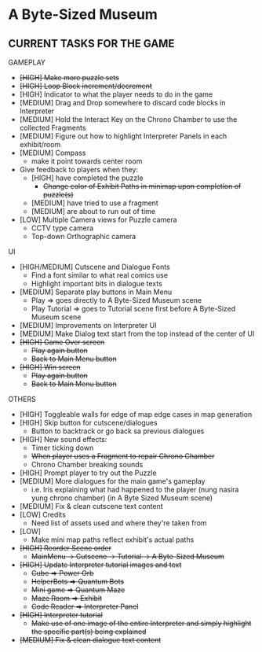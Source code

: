 # A Byte-Sized Museum

## CURRENT TASKS FOR THE GAME

GAMEPLAY
- ~~[HIGH] Make more puzzle sets~~
- ~~[HIGH] Loop Block increment/decrement~~
- [HIGH] Indicator to what the player needs to do in the game
- [MEDIUM] Drag and Drop somewhere to discard code blocks in Interpreter
- [MEDIUM] Hold the Interact Key on the Chrono Chamber to use the collected Fragments
- [MEDIUM] Figure out how to highlight Interpreter Panels in each exhibit/room
- [MEDIUM] Compass
   - make it point towards center room
- Give feedback to players when they:
   - [HIGH] have completed the puzzle
      - ~~Change color of Exhibit Paths in minimap upon completion of puzzle(s)~~
   - [MEDIUM] have tried to use a fragment
   - [MEDIUM] are about to run out of time
- [LOW] Multiple Camera views for Puzzle camera
   - CCTV type camera
   - Top-down Orthographic camera

UI
- [HIGH/MEDIUM] Cutscene and Dialogue Fonts
   - Find a font similar to what real comics use
   - Highlight important bits in dialogue texts
- [MEDIUM] Separate play buttons in Main Menu
   - Play => goes directly to A Byte-Sized Museum scene
   - Play Tutorial => goes to Tutorial scene first before A Byte-Sized Museum scene
- [MEDIUM] Improvements on Interpreter UI
- [MEDIUM] Make Dialog text start from the top instead of the center of UI
- ~~[HIGH] Game Over screen~~
   - ~~Play again button~~
   - ~~Back to Main Menu button~~
- ~~[HIGH] Win screen~~
   - ~~Play again button~~
   - ~~Back to Main Menu button~~

OTHERS
- [HIGH] Toggleable walls for edge of map edge cases in map generation
- [HIGH] Skip button for cutscene/dialogues
   - Button to backtrack or go back sa previous dialogues
- [HIGH] New sound effects:
   - Timer ticking down
   - ~~When player uses a Fragment to repair Chrono Chamber~~
   - Chrono Chamber breaking sounds
- [HIGH] Prompt player to try out the Puzzle
- [MEDIUM] More dialogues for the main game's gameplay
   - i.e. Iris explaining what had happened to the player (nung nasira yung chrono chamber) (in A Byte Sized Museum scene)
- [MEDIUM] Fix & clean cutscene text content
- [LOW] Credits
   - Need list of assets used and where they're taken from
- [LOW]
   - Make mini map paths reflect exhibit's actual paths
- ~~[HIGH] Reorder Scene order~~
   - ~~MainMenu -> Cutscene -> Tutorial -> A Byte-Sized Museum~~
- ~~[HIGH] Update Interpreter tutorial images and text~~
   - ~~Cube => Power Orb~~
   - ~~HelperBots => Quantum Bots~~
   - ~~Mini game => Quantum Maze~~
   - ~~Maze Room => Exhibit~~
   - ~~Code Reader => Interpreter Panel~~
- ~~[HIGH] Interpreter tutorial~~
   - ~~Make use of one image of the entire Interpreter and simply highlight the specific part(s) being explained~~
- ~~[MEDIUM] Fix & clean dialogue text content~~
